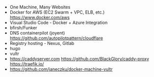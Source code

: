 * One Machine, Many Websites
* Docker for AWS (EC2 Swarm + VPC, ELB, etc.) https://www.docker.com/aws
* Visual Studio Code - Docker + Azure Integration
* bfirsh/Funker
* DNS containerpilot (joyent) https://github.com/autopilotpattern/cloudflare
* Registry hosting - Nexus, Gitlab
* hugo 
* vultr
* https://caddyserver.com https://github.com/BlackGlory/caddy-proxy https://traefik.io/
* https://github.com/janeczku/docker-machine-vultr


